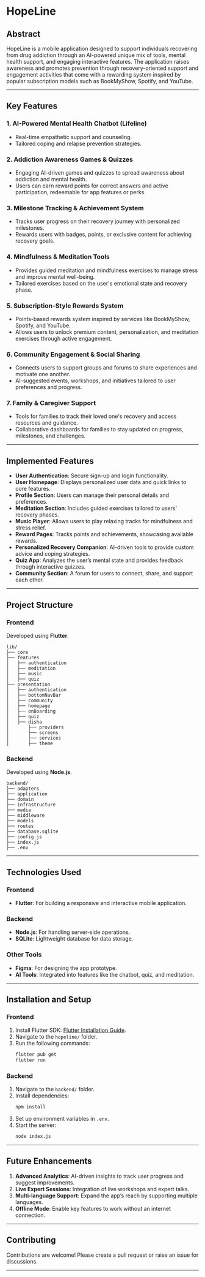  # HopeLine

## Abstract
HopeLine is a mobile application designed to support individuals recovering from drug addiction through an AI-powered unique mix of tools, mental health support, and engaging interactive features. The application raises awareness and promotes prevention through recovery-oriented support and engagement activities that come with a rewarding system inspired by popular subscription models such as BookMyShow, Spotify,  and YouTube.

---

## Key Features

### 1. AI-Powered Mental Health Chatbot (Lifeline)
- Real-time empathetic support and counseling.
- Tailored coping and relapse prevention strategies.

### 2. Addiction Awareness Games & Quizzes
- Engaging AI-driven games and quizzes to spread awareness about addiction and mental health.
- Users can earn reward points for correct answers and active participation, redeemable for app features or perks.

### 3. Milestone Tracking & Achievement System
- Tracks user progress on their recovery journey with personalized milestones.
- Rewards users with badges, points, or exclusive content for achieving recovery goals.

### 4. Mindfulness & Meditation Tools
- Provides guided meditation and mindfulness exercises to manage stress and improve mental well-being.
- Tailored exercises based on the user's emotional state and recovery phase.

### 5. Subscription-Style Rewards System
- Points-based rewards system inspired by services like BookMyShow, Spotify, and YouTube.
- Allows users to unlock premium content, personalization, and meditation exercises through active engagement.

### 6. Community Engagement & Social Sharing
- Connects users to support groups and forums to share experiences and motivate one another.
- AI-suggested events, workshops, and initiatives tailored to user preferences and progress.

### 7. Family & Caregiver Support
- Tools for families to track their loved one's recovery and access resources and guidance.
- Collaborative dashboards for families to stay updated on progress, milestones, and challenges.

---

## Implemented Features

- **User Authentication**: Secure sign-up and login functionality.
- **User Homepage**: Displays personalized user data and quick links to core features.
- **Profile Section**: Users can manage their personal details and preferences.
- **Meditation Section**: Includes guided exercises tailored to users' recovery phases.
- **Music Player**: Allows users to play relaxing tracks for mindfulness and stress relief.
- **Reward Pages**: Tracks points and achievements, showcasing available rewards.
- **Personalized Recovery Companion**: AI-driven tools to provide custom advice and coping strategies.
- **Quiz App**: Analyzes the user’s mental state and provides feedback through interactive quizzes.
- **Community Section**: A forum for users to connect, share, and support each other.

---

## Project Structure

### Frontend
Developed using **Flutter**.

```
lib/
├── core
├── features
│   ├── authentication
│   ├── meditation
│   ├── music
│   ├── quiz
├── presentation
│   ├── authentication
│   ├── bottomNavBar
│   ├── community
│   ├── homepage
│   ├── onBoarding
│   ├── quiz
│   ├── disha
│       ├── providers
│       ├── screens
│       ├── services
│       ├── theme
```

### Backend
Developed using **Node.js**.

```
backend/
├── adapters
├── application
├── domain
├── infrastructure
├── media
├── middleware
├── models
├── routes
├── database.sqlite
├── config.js
├── index.js
├── .env
```

---

## Technologies Used

### Frontend
- **Flutter**: For building a responsive and interactive mobile application.

### Backend
- **Node.js**: For handling server-side operations.
- **SQLite**: Lightweight database for data storage.

### Other Tools
- **Figma**: For designing the app prototype.
- **AI Tools**: Integrated into features like the chatbot, quiz, and meditation.

---

## Installation and Setup

### Frontend
1. Install Flutter SDK: [Flutter Installation Guide](https://flutter.dev/docs/get-started/install).
2. Navigate to the `hopeline/` folder.
3. Run the following commands:
   ```bash
   flutter pub get
   flutter run
   ```

### Backend
1. Navigate to the `backend/` folder.
2. Install dependencies:
   ```bash
   npm install
   ```
3. Set up environment variables in `.env`.
4. Start the server:
   ```bash
   node index.js
   ```

---

## Future Enhancements

1. **Advanced Analytics**: AI-driven insights to track user progress and suggest improvements.
2. **Live Expert Sessions**: Integration of live workshops and expert talks.
3. **Multi-language Support**: Expand the app’s reach by supporting multiple languages.
4. **Offline Mode**: Enable key features to work without an internet connection.

---

## Contributing
Contributions are welcome! Please create a pull request or raise an issue for discussions.

---
